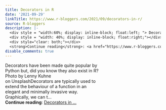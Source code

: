 ```yaml
---
title: Decorators in R
date: '2021-09-29'
linkTitle: https://www.r-bloggers.com/2021/09/decorators-in-r/
source: R-bloggers
description: |-
  <div style = "width:60%; display: inline-block; float:left; "> Decorators have been made quite popular by Python but, did you know they also exist in R?Photo by Lenny Kuhne on UnsplashDecorators are typically used to extend the behaviour of a function in an elegant and minimally invasive way. Graphically, we can t...</div>
  <div style = "width: 40%; display: inline-block; float:right;"></div>
  <div style="clear: both;"></div>
  <strong>Continue reading</strong>: <a href="https://www.r-bloggers.com/2021/09/decorators-in-r/">Decorators in ...
disable_comments: true
---
```

<div style = "width:60%; display: inline-block; float:left; "> Decorators have been made quite popular by Python but, did you know they also exist in R?Photo by Lenny Kuhne on UnsplashDecorators are typically used to extend the behaviour of a function in an elegant and minimally invasive way. Graphically, we can t...</div>
<div style = "width: 40%; display: inline-block; float:right;"></div>
<div style="clear: both;"></div>
<strong>Continue reading</strong>: <a href="https://www.r-bloggers.com/2021/09/decorators-in-r/">Decorators in ...